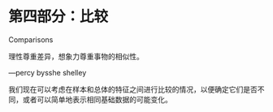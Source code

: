 # 第四部分：比较

Comparisons

理性尊重差异，想象力尊重事物的相似性。

—percy bysshe shelley

我们现在可以考虑在样本和总体的特征之间进行比较的情况，以便确定它们是否不同，或者可以简单地表示相同基础数据的可能变化。